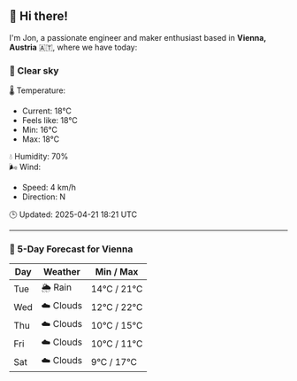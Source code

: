 ## 👋 Hi there!

I'm Jon, a passionate engineer and maker enthusiast based in **Vienna, Austria** 🇦🇹, where we have today:

### 🌙 Clear sky 

🌡️ Temperature: 
* Current: 18°C
* Feels like: 18°C
* Min: 16°C 
* Max: 18°C  

💧 Humidity: 70%  
🌬️ Wind: 
* Speed: 4 km/h 
* Direction: N  

🕒 Updated: 2025-04-21 18:21 UTC

---

### 📅 5-Day Forecast for Vienna

| Day | Weather | Min / Max |
|-----|---------|------------|
| Tue | 🌦️ Rain | 14°C / 21°C |
| Wed | ☁️ Clouds | 12°C / 22°C |
| Thu | ☁️ Clouds | 10°C / 15°C |
| Fri | ☁️ Clouds | 10°C / 11°C |
| Sat | ☁️ Clouds | 9°C / 17°C |
